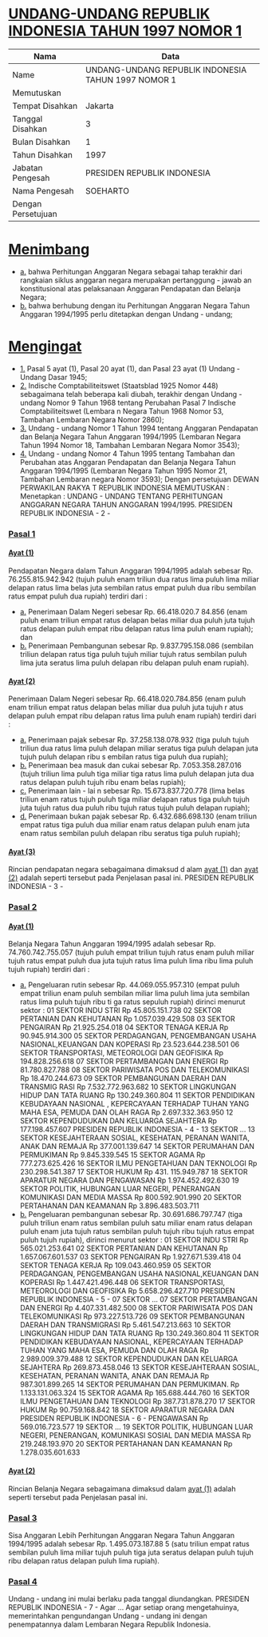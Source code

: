 # [UNDANG-UNDANG REPUBLIK INDONESIA TAHUN 1997 NOMOR 1](http://example.org/legal/document/uu/1997/1)

| Nama | Data |
| ------ | ----- |
|Name|UNDANG-UNDANG REPUBLIK INDONESIA TAHUN 1997 NOMOR 1|
|Memutuskan||
|Tempat Disahkan|Jakarta|
|Tanggal Disahkan|3|
|Bulan Disahkan|1|
|Tahun Disahkan|1997|
|Jabatan Pengesah|PRESIDEN REPUBLIK INDONESIA|
|Nama Pengesah|SOEHARTO|
|Dengan Persetujuan||
# [Menimbang](http://example.org/legal/document/uu/1997/1/menimbang)

* [a.](http://example.org/legal/document/uu/1997/1/menimbang/point/a) bahwa Perhitungan Anggaran Negara sebagai tahap terakhir dari rangkaian siklus anggaran negara merupakan pertanggung - jawab an konstitusional atas pelaksanaan Anggaran Pendapatan dan Belanja Negara;
* [b.](http://example.org/legal/document/uu/1997/1/menimbang/point/b) bahwa berhubung dengan itu Perhitungan Anggaran Negara Tahun Anggaran 1994/1995 perlu ditetapkan dengan Undang - undang;
# [Mengingat](http://example.org/legal/document/uu/1997/1/mengingat)

* [1.](http://example.org/legal/document/uu/1997/1/mengingat/point/0001) Pasal 5 ayat (1), Pasal 20 ayat (1), dan Pasal 23 ayat (1) Undang - Undang Dasar 1945;
* [2.](http://example.org/legal/document/uu/1997/1/mengingat/point/0002) Indische Comptabiliteitswet (Staatsblad 1925 Nomor 448) sebagaimana telah beberapa kali diubah, terakhir dengan Undang - undang Nomor 9 Tahun 1968 tentang Perubahan Pasal 7 Indische Comptabiliteitswet (Lembara n Negara Tahun 1968 Nomor 53, Tambahan Lembaran Negara Nomor 2860);
* [3.](http://example.org/legal/document/uu/1997/1/mengingat/point/0003) Undang - undang Nomor 1 Tahun 1994 tentang Anggaran Pendapatan dan Belanja Negara Tahun Anggaran 1994/1995 (Lembaran Negara Tahun 1994 Nomor 18, Tambahan Lembaran Negara Nomor 3543);
* [4.](http://example.org/legal/document/uu/1997/1/mengingat/point/0004) Undang - undang Nomor 4 Tahun 1995 tentang Tambahan dan Perubahan atas Anggaran Pendapatan dan Belanja Negara Tahun Anggaran 1994/1995 (Lembaran Negara Tahun 1995 Nomor 21, Tambahan Lembaran negara Nomor 3593); Dengan persetujuan DEWAN PERWAKILAN RAKYA T REPUBLIK INDONESIA MEMUTUSKAN : Menetapkan : UNDANG - UNDANG TENTANG PERHITUNGAN ANGGARAN NEGARA TAHUN ANGGARAN 1994/1995. PRESIDEN REPUBLIK INDONESIA - 2 -

### [Pasal 1](http://example.org/legal/document/uu/1997/1/pasal/0001)

#### [Ayat (1)](http://example.org/legal/document/uu/1997/1/pasal/0001/version/19970103/ayat/0001)
Pendapatan Negara dalam Tahun Anggaran 1994/1995 adalah sebesar Rp. 76.255.815.942.942 (tujuh puluh enam triliun dua ratus lima puluh lima miliar delapan ratus lima belas juta sembilan ratus empat puluh dua ribu sembilan ratus empat puluh dua rupiah) terdiri dari :
* [a.](http://example.org/legal/document/uu/1997/1/pasal/0001/version/19970103/ayat/0001/point/a) Penerimaan Dalam Negeri sebesar Rp. 66.418.020.7 84.856 (enam puluh enam triliun empat ratus delapan belas miliar dua puluh juta tujuh ratus delapan puluh empat ribu delapan ratus lima puluh enam rupiah); dan
* [b.](http://example.org/legal/document/uu/1997/1/pasal/0001/version/19970103/ayat/0001/point/b) Penerimaan Pembangunan sebesar Rp. 9.837.795.158.086 (sembilan triliun delapan ratus tiga puluh tujuh miliar tujuh ratus sembilan puluh lima juta seratus lima puluh delapan ribu delapan puluh enam rupiah).

#### [Ayat (2)](http://example.org/legal/document/uu/1997/1/pasal/0001/version/19970103/ayat/0002)
Penerimaan Dalam Negeri sebesar Rp. 66.418.020.784.856 (enam puluh enam triliun empat ratus delapan belas miliar dua puluh juta tujuh r atus delapan puluh empat ribu delapan ratus lima puluh enam rupiah) terdiri dari :
* [a.](http://example.org/legal/document/uu/1997/1/pasal/0001/version/19970103/ayat/0002/point/a) Penerimaan pajak sebesar Rp. 37.258.138.078.932 (tiga puluh tujuh triliun dua ratus lima puluh delapan miliar seratus tiga puluh delapan juta tujuh puluh delapan ribu s embilan ratus tiga puluh dua rupiah);
* [b.](http://example.org/legal/document/uu/1997/1/pasal/0001/version/19970103/ayat/0002/point/b) Penerimaan bea masuk dan cukai sebesar Rp. 7.053.358.287.016 (tujuh triliun lima puluh tiga miliar tiga ratus lima puluh delapan juta dua ratus delapan puluh tujuh ribu enam belas rupiah);
* [c.](http://example.org/legal/document/uu/1997/1/pasal/0001/version/19970103/ayat/0002/point/c) Penerimaan lain - lai n sebesar Rp. 15.673.837.720.778 (lima belas triliun enam ratus tujuh puluh tiga miliar delapan ratus tiga puluh tujuh juta tujuh ratus dua puluh ribu tujuh ratus tujuh puluh delapan rupiah);
* [d.](http://example.org/legal/document/uu/1997/1/pasal/0001/version/19970103/ayat/0002/point/d) Penerimaan bukan pajak sebesar Rp. 6.432.686.698.130 (enam triliun empat ratus tiga puluh dua miliar enam ratus delapan puluh enam juta enam ratus sembilan puluh delapan ribu seratus tiga puluh rupiah);

#### [Ayat (3)](http://example.org/legal/document/uu/1997/1/pasal/0001/version/19970103/ayat/0003)
Rincian pendapatan negara sebagaimana dimaksud d alam [ayat (1)](http://example.org/legal/document/uu/1997/1/pasal/0001/version/19970103/ayat/0001) dan [ayat (2)](http://example.org/legal/document/uu/1997/1/pasal/0001/version/19970103/ayat/0002) adalah seperti tersebut pada Penjelasan pasal ini. PRESIDEN REPUBLIK INDONESIA - 3 -


### [Pasal 2](http://example.org/legal/document/uu/1997/1/pasal/0002)

#### [Ayat (1)](http://example.org/legal/document/uu/1997/1/pasal/0002/version/19970103/ayat/0001)
Belanja Negara Tahun Anggaran 1994/1995 adalah sebesar Rp. 74.760.742.755.057 (tujuh puluh empat triliun tujuh ratus enam puluh miliar tujuh ratus empat puluh dua juta tujuh ratus lima puluh lima ribu lima puluh tujuh rupiah) terdiri dari :
* [a.](http://example.org/legal/document/uu/1997/1/pasal/0002/version/19970103/ayat/0001/point/a) Pengeluaran rutin sebesar Rp. 44.069.055.957.310 (empat puluh empat triliun enam puluh sembilan miliar lima puluh lima juta sembilan ratus lima puluh tujuh ribu ti ga ratus sepuluh rupiah) dirinci menurut sektor : 01 SEKTOR INDU STRI Rp 45.805.151.738 02 SEKTOR PERTANIAN DAN KEHUTANAN Rp 1.057.039.429.508 03 SEKTOR PENGAIRAN Rp 21.925.254.018 04 SEKTOR TENAGA KERJA Rp 90.945.914.300 05 SEKTOR PERDAGANGAN, PENGEMBANGAN USAHA NASIONAL,KEUANGAN DAN KOPERASI Rp 23.523.644.238.501 06 SEKTOR TRANSPORTASI, METEOROLOGI DAN GEOFISIKA Rp 194.828.256.618 07 SEKTOR PERTAMBANGAN DAN ENERGI Rp 81.780.827.788 08 SEKTOR PARIWISATA POS DAN TELEKOMUNIKASI Rp 18.470.244.673 09 SEKTOR PEMBANGUNAN DAERAH DAN TRANSMIG RASI Rp 7.532.772.963.682 10 SEKTOR LINGKUNGAN HIDUP DAN TATA RUANG Rp 130.249.360.804 11 SEKTOR PENDIDIKAN KEBUDAYAAN NASIONAL , KEPERCAYAAN TERHADAP TUHAN YANG MAHA ESA, PEMUDA DAN OLAH RAGA Rp 2.697.332.363.950 12 SEKTOR KEPENDUDUKAN DAN KELUARGA SEJAHTERA Rp 177.198.457.607 PRESIDEN REPUBLIK INDONESIA - 4 - 13 SEKTOR ... 13 SEKTOR KESEJAHTERAAN SOSIAL, KESEHATAN, PERANAN WANITA, ANAK DAN REMAJA Rp 377.001.139.647 14 SEKTOR PERUMAHAN DAN PERMUKIMAN Rp 9.845.339.545 15 SEKTOR AGAMA Rp 777.273.625.426 16 SEKTOR ILMU PENGETAHUAN DAN TEKNOLOGI Rp 230.298.541.387 17 SEKTOR HUKUM Rp 431. 115.949.787 18 SEKTOR APARATUR NEGARA DAN PENGAWASAN Rp 1.974.452.492.630 19 SEKTOR POLITIK, HUBUNGAN LUAR NEGERI, PENERANGAN KOMUNIKASI DAN MEDIA MASSA Rp 800.592.901.990 20 SEKTOR PERTAHANAN DAN KEAMANAN Rp 3.896.483.503.711
* [b.](http://example.org/legal/document/uu/1997/1/pasal/0002/version/19970103/ayat/0001/point/b) Pengeluaran pembangunan sebesar Rp. 30.691.686.797.747 (tiga puluh triliun enam ratus sembilan puluh satu miliar enam ratus delapan puluh enam juta tujuh ratus sembilan puluh tujuh ribu tujuh ratus empat puluh tujuh rupiah), dirinci menurut sektor : 01 SEKTOR INDU STRI Rp 565.021.253.641 02 SEKTOR PERTANIAN DAN KEHUTANAN Rp 1.657.067.601.537 03 SEKTOR PENGAIRAN Rp 1.927.671.539.418 04 SEKTOR TENAGA KERJA Rp 109.043.460.959 05 SEKTOR PERDAGANGAN, PENGEMBANGAN USAHA NASIONAL,KEUANGAN DAN KOPERASI Rp 1.447.421.496.448 06 SEKTOR TRANSPORTASI, METEOROLOGI DAN GEOFISIKA Rp 5.658.296.427.710 PRESIDEN REPUBLIK INDONESIA - 5 - 07 SEKTOR ... 07 SEKTOR PERTAMBANGAN DAN ENERGI Rp 4.407.331.482.500 08 SEKTOR PARIWISATA POS DAN TELEKOMUNIKASI Rp 973.227.513.726 09 SEKTOR PEMBANGUNAN DAERAH DAN TRANSMIGRASI Rp 5.461.547.213.663 10 SEKTOR LINGKUNGAN HIDUP DAN TATA RUANG Rp 130.249.360.804 11 SEKTOR PENDIDIKAN KEBUDAYAAN NASIONAL, KEPERCAYAAN TERHADAP TUHAN YANG MAHA ESA, PEMUDA DAN OLAH RAGA Rp 2.989.009.379.488 12 SEKTOR KEPENDUDUKAN DAN KELUARGA SEJAHTERA Rp 269.873.458.046 13 SEKTOR KESEJAHTERAAN SOSIAL, KESEHATAN, PERANAN WANITA, ANAK DAN REMAJA Rp 987.301.899.265 14 SEKTOR PERUMAHAN DAN PERMUKIMAN. Rp 1.133.131.063.324 15 SEKTOR AGAMA Rp 165.688.444.760 16 SEKTOR ILMU PENGETAHUAN DAN TEKNOLOGI Rp 387.731.878.270 17 SEKTOR HUKUM Rp 90.759.168.842 18 SEKTOR APARATUR NEGARA DAN PRESIDEN REPUBLIK INDONESIA - 6 - PENGAWASAN Rp 569.016.723.577 19 SEKTOR ... 19 SEKTOR POLITIK, HUBUNGAN LUAR NEGERI, PENERANGAN, KOMUNIKASI SOSIAL DAN MEDIA MASSA Rp 219.248.193.970 20 SEKTOR PERTAHANAN DAN KEAMANAN Rp 1.278.035.601.633

#### [Ayat (2)](http://example.org/legal/document/uu/1997/1/pasal/0002/version/19970103/ayat/0002)
Rincian Belanja Negara sebagaimana dimaksud dalam [ayat (1)](http://example.org/legal/document/uu/1997/1/pasal/0002/version/19970103/ayat/0001) adalah seperti tersebut pada Penjelasan pasal ini.


### [Pasal 3](http://example.org/legal/document/uu/1997/1/pasal/0003)
Sisa Anggaran Lebih Perhitungan Anggaran Negara Tahun Anggaran 1994/1995 adalah sebesar Rp. 1.495.073.187.88 5 (satu triliun empat ratus sembilan puluh lima miliar tujuh puluh tiga juta seratus delapan puluh tujuh ribu delapan ratus delapan puluh lima rupiah).


### [Pasal 4](http://example.org/legal/document/uu/1997/1/pasal/0004)
Undang - undang ini mulai berlaku pada tanggal diundangkan. PRESIDEN REPUBLIK INDONESIA - 7 - Agar ... Agar setiap orang mengetahuinya, memerintahkan pengundangan Undang - undang ini dengan penempatannya dalam Lembaran Negara Republik Indonesia.
